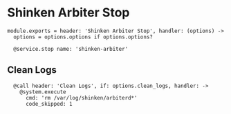 
# Shinken Arbiter Stop

    module.exports = header: 'Shinken Arbiter Stop', handler: (options) ->
      options = options.options if options.options?

      @service.stop name: 'shinken-arbiter'

## Clean Logs

      @call header: 'Clean Logs', if: options.clean_logs, handler: ->
        @system.execute
          cmd: 'rm /var/log/shinken/arbiterd*'
          code_skipped: 1
